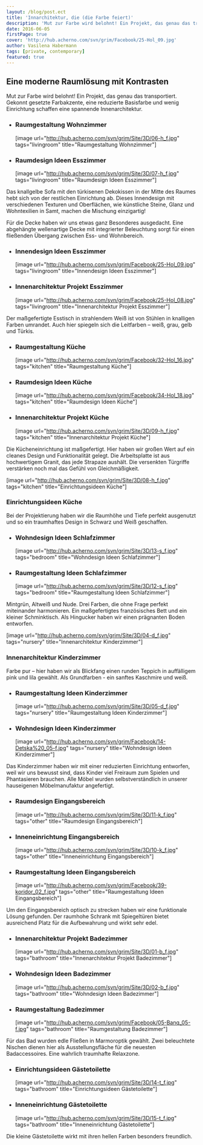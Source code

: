 ```yaml
---
layout: /blog/post.ect
title: 'Innarchitektur, die (die Farbe feiert)'
description: 'Mut zur Farbe wird belohnt! Ein Projekt, das genau das transportiert. Gekonnt gesetzte Farbakzente, eine reduzierte Basisfarbe und wenig Einrichtung schaffen eine spannende Innenarchitektur.'
date: 2016-06-05
firstPage: true
cover: 'http://hub.acherno.com/svn/grim/Facebook/25-Hol_09.jpg'
author: Vasilena Habermann
tags: [private, contemporary]
featured: true
---
```

## Eine moderne **Raumlösung mit Kontrasten**
Mut zur Farbe wird belohnt! Ein Projekt, das genau das transportiert. Gekonnt gesetzte Farbakzente, eine reduzierte Basisfarbe und wenig Einrichtung schaffen eine spannende Innenarchitektur.

-   ### Raumgestaltung **Wohnzimmer**
    [image url="http://hub.acherno.com/svn/grim/Site/3D/06-h_f.jpg" tags="livingroom" title="Raumgestaltung Wohnzimmer"]
-   ### Raumdesign Ideen **Esszimmer**
    [image url="http://hub.acherno.com/svn/grim/Site/3D/07-h_f.jpg" tags="livingroom" title="Raumdesign Ideen Esszimmer"]

Das knallgelbe Sofa mit den türkisenen Dekokissen in der Mitte des Raumes hebt sich von der restlichen Einrichtung ab. Dieses Innendesign mit verschiedenen Texturen und Oberflächen, wie künstliche Steine, Glanz und Wohntexilien in Samt, machen die Mischung einzigartig!

Für die Decke haben wir uns etwas ganz Besonderes ausgedacht. Eine abgehängte wellenartige Decke mit integrierter Beleuchtung sorgt für einen fließenden Übergang zwischen Ess- und Wohnbereich.

-   ### Innendesign Ideen **Esszimmer**
    [image url="http://hub.acherno.com/svn/grim/Facebook/25-Hol_09.jpg" tags="livingroom" title="Innendesign Ideen Esszimmer"]
-   ### Innenarchitektur Projekt **Esszimmer**
    [image url="http://hub.acherno.com/svn/grim/Facebook/25-Hol_08.jpg" tags="livingroom" title="Innenarchitektur Projekt Esszimmer"]

Der maßgefertigte Esstisch in strahlendem Weiß ist von Stühlen in knalligen Farben umrandet. Auch hier spiegeln sich die Leitfarben – weiß, grau, gelb und Türkis.

-   ### Raumgestaltung **Küche**
    [image url="http://hub.acherno.com/svn/grim/Facebook/32-Hol_16.jpg" tags="kitchen" title="Raumgestaltung Küche"]
-   ### Raumdesign Ideen **Küche**
    [image url="http://hub.acherno.com/svn/grim/Facebook/34-Hol_18.jpg" tags="kitchen" title="Raumdesign Ideen Küche"]
-   ### Innenarchitektur Projekt **Küche**
    [image url="http://hub.acherno.com/svn/grim/Site/3D/09-h_f.jpg" tags="kitchen" title="Innenarchitektur Projekt Küche"]

Die Kücheneinrichtung ist maßgefertigt. Hier haben wir großen Wert auf ein cleanes Design und Funktionalität gelegt. Die Arbeitsplatte ist aus hochwertigem Granit, das jede Strapaze aushält. Die versenkten Türgriffe verstärken noch mal das Gefühl von Gleichmäßigkeit. 

[image url="http://hub.acherno.com/svn/grim/Site/3D/08-h_f.jpg" tags="kitchen" title="Einrichtungsideen Küche"]
### Einrichtungsideen **Küche**

Bei der Projektierung haben wir die Raumhöhe und Tiefe perfekt ausgenutzt und so ein traumhaftes Design in Schwarz und Weiß geschaffen. 

-   ### Wohndesign Ideen **Schlafzimmer**
    [image url="http://hub.acherno.com/svn/grim/Site/3D/13-s_f.jpg" tags="bedroom" title="Wohndesign Ideen Schlafzimmer"]
-   ### Raumgestaltung Ideen **Schlafzimmer**
    [image url="http://hub.acherno.com/svn/grim/Site/3D/12-s_f.jpg" tags="bedroom" title="Raumgestaltung Ideen Schlafzimmer"]

Mintgrün, Altweiß und Nude. Drei Farben, die ohne Frage perfekt miteinander harmonieren. Ein maßgefertigtes französisches Bett und ein kleiner Schminktisch. Als Hingucker haben wir einen prägnanten Boden entworfen.

[image url="http://hub.acherno.com/svn/grim/Site/3D/04-d_f.jpg" tags="nursery" title="Innenarchitektur Kinderzimmer"]
### Innenarchitektur **Kinderzimmer**

Farbe pur – hier haben wir als Blickfang einen runden Teppich in auffälligem pink und lila gewählt. Als Grundfarben  - ein sanftes Kaschmire und weiß. 

-   ### Raumgestaltung Ideen **Kinderzimmer**
    [image url="http://hub.acherno.com/svn/grim/Site/3D/05-d_f.jpg" tags="nursery" title="Raumgestaltung Ideen Kinderzimmer"]
-   ### Wohndesign Ideen **Kinderzimmer**
    [image url="http://hub.acherno.com/svn/grim/Facebook/14-Detska%20_05-f.jpg" tags="nursery" title="Wohndesign Ideen Kinderzimmer"]

Das Kinderzimmer haben wir mit einer reduzierten Einrichtung entworfen, weil wir uns bewusst sind, dass Kinder viel Freiraum zum Spielen und Phantasieren brauchen. Alle Möbel wurden selbstverständlich in unserer hauseigenen Möbelmanufaktur angefertigt. 

-   ### Raumdesign **Eingangsbereich**
    [image url="http://hub.acherno.com/svn/grim/Site/3D/11-k_f.jpg" tags="other" title="Raumdesign Eingangsbereich"]
-   ### Inneneinrichtung **Eingangsbereich**
    [image url="http://hub.acherno.com/svn/grim/Site/3D/10-k_f.jpg" tags="other" title="Inneneinrichtung Eingangsbereich"]
-   ### Raumgestaltung Ideen **Eingangsbereich**
    [image url="http://hub.acherno.com/svn/grim/Facebook/39-koridor_02_f.jpg" tags="other" title="Raumgestaltung Ideen Eingangsbereich"]

Um den Eingangsbereich optisch zu strecken haben wir eine funktionale Lösung gefunden. Der raumhohe Schrank mit Spiegeltüren bietet ausreichend Platz für die Aufbewahrung und wirkt sehr edel.

-   ### Innenarchitektur Projekt **Badezimmer**
    [image url="http://hub.acherno.com/svn/grim/Site/3D/01-b_f.jpg" tags="bathroom" title="Innenarchitektur Projekt Badezimmer"]
-   ### Wohndesign Ideen **Badezimmer**
    [image url="http://hub.acherno.com/svn/grim/Site/3D/02-b_f.jpg" tags="bathroom" title="Wohndesign Ideen Badezimmer"]
-   ### Raumgestaltung **Badezimmer**
    [image url="http://hub.acherno.com/svn/grim/Facebook/05-Banq_05-f.jpg" tags="bathroom" title="Raumgestaltung Badezimmer"]

Für das Bad wurden edle Fließen in Marmoroptik gewählt. Zwei beleuchtete Nischen dienen hier als Ausstellungsfläche für die neuesten Badaccessoires. Eine wahrlich traumhafte Relaxzone.

-   ### Einrichtungsideen **Gästetoilette**
    [image url="http://hub.acherno.com/svn/grim/Site/3D/14-t_f.jpg" tags="bathroom" title="Einrichtungsideen Gästetoilette"]
-   ### Inneneinrichtung **Gästetoilette**
    [image url="http://hub.acherno.com/svn/grim/Site/3D/15-t_f.jpg" tags="bathroom" title="Inneneinrichtung Gästetoilette"]

Die kleine Gästetoilette wirkt mit ihren hellen Farben besonders freundlich. 